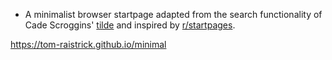*  A minimalist browser startpage adapted from the search functionality of Cade Scroggins' [tilde](https://github.com/cadejscroggins/tilde) and inspired by   [r/startpages](https://reddit.com/r/startpages).

https://tom-raistrick.github.io/minimal
